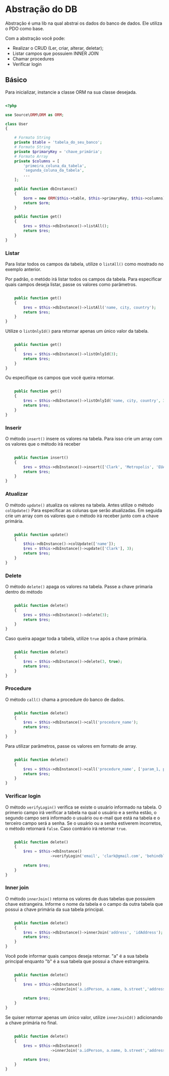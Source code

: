 # Abstração do DB

Abstração é uma lib na qual abstrai os dados do banco de dados. Ele utiliza o PDO como base.

Com a abstração você pode:

- Realizar o CRUD (Ler, criar, alterar, deletar);
- Listar campos que possuiem INNER JOIN
- Chamar procedures
- Verificar login

## Básico

Para inicializar, instancie a classe ORM na sua classe desejada.

```php

<?php

use Source\ORM\ORM as ORM;

class User
{

    # Formato String
    private $table = 'tabela_do_seu_banco';
    # Formato String
    private $primaryKey = 'chave_primária';
    # Formato Array
    private $columns = [
        'primeira_coluna_da_tabela', 
        'segunda_coluna_da_tabela',
        ...
    ];

    public function dbInstance()
    {
        $orm = new ORM($this->table, $this->primaryKey, $this->columns);
        return $orm;
    }

    public function get()
    {
        $res = $this->dbInstance()->listAll();
        return $res;
    }
}

```

### Listar

Para listar todos os campos da tabela, utilize o `listAll()` como mostrado no exemplo anterior.

Por padrão, o metódo irá listar todos os campos da tabela. Para especificar quais campos deseja listar, passe os valores como parâmetros.

```php

    public function get()
    {
        $res = $this->dbInstance()->listAll('name, city, country');
        return $res;
    }
}

```

Utilize o `listOnlyId()` para retornar apenas um único valor da tabela.

```php

    public function get()
    {
        $res = $this->dbInstance()->listOnlyId(3);
        return $res;
    }
}

```

Ou especifique os campos que você queira retornar.

```php

    public function get()
    {
        $res = $this->dbInstance()->listOnlyId('name, city, country', 3);
        return $res;
    }
}

```

### Inserir

O método `insert()` insere os valores na tabela. Para isso crie um array com os valores que o método irá receber

```php

    public function insert()
    {
        $res = $this->dbInstance()->insert(['Clark', 'Metropolis', 'EUA']);
        return $res;
    }
}

```

### Atualizar

O método `update()` atualiza os valores na tabela. Antes utilize o método `colUpdate()` Para especificar as colunas que serão atualizadas. Em seguida  crie um array com os valores que o método irá receber junto com a chave primária.

```php

    public function update()
    {
        $this->dbInstance()->colUpdate(['name']);
        $res = $this->dbInstance()->update(['Clark'], 3);
        return $res;
    }
}

```

### Delete

O método `delete()` apaga os valores na tabela. Passe a chave primaria dentro do método

```php

    public function delete()
    {
        $res = $this->dbInstance()->delete(3);
        return $res;
    }
}

```

Caso queira apagar toda a tabela, utilize `true` após a chave primária.

```php

    public function delete()
    {
        $res = $this->dbInstance()->delete(3, true);
        return $res;
    }
}

```

### Procedure

O método `call()` chama a procedure do banco de dados.

```php

    public function delete()
    {
        $res = $this->dbInstance()->call('procedure_name');
        return $res;
    }
}

```

Para utilizar parâmetros, passe os valores em formato de array.

```php

    public function delete()
    {
        $res = $this->dbInstance()->call('procedure_name', ['param_1, param_2, param_3']);
        return $res;
    }
}

```

### Verificar login

O método `verifyLogin()` verifica se existe o usuário informado na tabela. O primerio campo irá verificar a tabela na qual o usuário e a senha estão, o segundo campo será informado o usuário ou e-mail que está na tabela e o terceiro campo será a senha. Se o usuário ou a senha estiverem incorretos, o método retornará `false`. Caso contrário irá retornar `true`.

```php

    public function delete()
    {
        $res = $this->dbInstance()
                    ->verifyLogin('email', 'clark@gmail.com', 'behindblueeyes');
        
        return $res;
    }
}

```

### Inner join

O método `innerJoin()` retorna os valores de duas tabelas que possuiem chave estrangeira. Informe o nome da tabela e o campo da outra tabela que possui a chave primária da sua tabela principal.

```php

    public function delete()
    {
        $res = $this->dbInstance()->innerJoin('address', 'idAddress');
        return $res;
    }
}

```

Você pode informar quais campos deseja retornar. "a" é a sua tabela principal enquanto "b" é a sua tabela que possui a chave estrangeira.

```php

    public function delete()
    {
        $res = $this->dbInstance()
                    ->innerJoin('a.idPerson, a.name, b.street','address', 'idAddress');
        
        return $res;
    }
}

```

Se quiser retornar apenas um único valor, utilize `innerJoinId()` adicionando a chave primária no final.

```php

    public function delete()
    {
        $res = $this->dbInstance()
                    ->innerJoin('a.idPerson, a.name, b.street','address', 'idAddress', 3);
        
        return $res;
    }
}

```